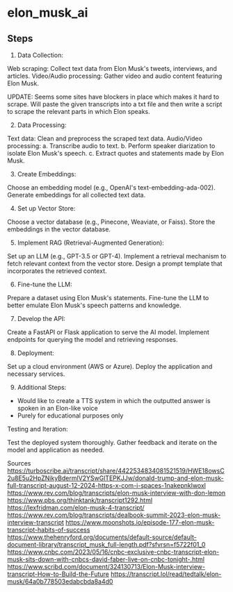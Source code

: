 # elon_musk_ai

## Steps

1. Data Collection:

Web scraping: Collect text data from Elon Musk's tweets, interviews, and articles.
Video/Audio processing: Gather video and audio content featuring Elon Musk.

UPDATE: Seems some sites have blockers in place which makes it hard to scrape. Will paste the given transcripts into a txt file and then write a script to scrape the relevant parts in which Elon speaks. 


2. Data Processing:

Text data: Clean and preprocess the scraped text data.
Audio/Video processing:
a. Transcribe audio to text.
b. Perform speaker diarization to isolate Elon Musk's speech.
c. Extract quotes and statements made by Elon Musk.


3. Create Embeddings:

Choose an embedding model (e.g., OpenAI's text-embedding-ada-002).
Generate embeddings for all collected text data.


4. Set up Vector Store:

Choose a vector database (e.g., Pinecone, Weaviate, or Faiss).
Store the embeddings in the vector database.


5. Implement RAG (Retrieval-Augmented Generation):

Set up an LLM (e.g., GPT-3.5 or GPT-4).
Implement a retrieval mechanism to fetch relevant context from the vector store.
Design a prompt template that incorporates the retrieved context.


6. Fine-tune the LLM:

Prepare a dataset using Elon Musk's statements.
Fine-tune the LLM to better emulate Elon Musk's speech patterns and knowledge.


7. Develop the API:

Create a FastAPI or Flask application to serve the AI model.
Implement endpoints for querying the model and retrieving responses.


8. Deployment:

Set up a cloud environment (AWS or Azure).
Deploy the application and necessary services.

9. Additional Steps:
- Would like to create a TTS system in which the outputted answer is spoken in an Elon-like voice
- Purely for educational purposes only


Testing and Iteration:

Test the deployed system thoroughly.
Gather feedback and iterate on the model and application as needed.

Sources
https://turboscribe.ai/transcript/share/4422534834081521519/HWE18owsC2u8E5u2HpZNikyBdermlV2YSwGlTEPKJJw/donald-trump-and-elon-musk-full-transcript-august-12-2024-https-x-com-i-spaces-1nakepnklwoxl
https://www.rev.com/blog/transcripts/elon-musk-interview-with-don-lemon
https://www.pbs.org/thinktank/transcript1292.html
https://lexfridman.com/elon-musk-4-transcript/
https://www.rev.com/blog/transcripts/dealbook-summit-2023-elon-musk-interview-transcript
https://www.moonshots.io/episode-177-elon-musk-transcript-habits-of-success
https://www.thehenryford.org/documents/default-source/default-document-library/transcript_musk_full-length.pdf?sfvrsn=f5722f01_0
https://www.cnbc.com/2023/05/16/cnbc-exclusive-cnbc-transcript-elon-musk-sits-down-with-cnbcs-david-faber-live-on-cnbc-tonight-.html
https://www.scribd.com/document/324130713/Elon-Musk-interview-transcript-How-to-Build-the-Future
https://transcript.lol/read/tedtalk/elon-musk/64a0b778503edabcbda8a4d0
